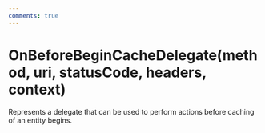 ```yaml
---
comments: true
---
```

# OnBeforeBeginCacheDelegate(method, uri, statusCode, headers, context)

Represents a delegate that can be used to perform actions before caching of an entity begins. 

